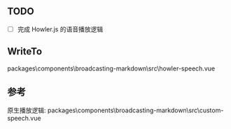 ## TODO

- [ ] 完成 Howler.js 的语音播放逻辑

## WriteTo

packages\components\broadcasting-markdown\src\howler-speech.vue

## 参考

原生播放逻辑:  packages\components\broadcasting-markdown\src\custom-speech.vue
